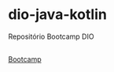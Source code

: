 # dio-java-kotlin
Repositório Bootcamp DIO

##
[Bootcamp](https://web.dio.me/track/bootcamp-tqi-kotlin)
